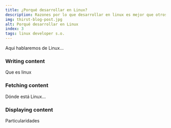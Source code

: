 ```yaml
---
title: ¿Porqué desarrollar en Linux?
description: Razones por lo que desarrollar en linux es mejor que otros Os.
img: thirst-blog-post.jpg
alt: Porqué desarrollar en Linux
index: 3
tags: linux developer s.o.
---
```


Aqui hablaremos de Linux...

### Writing content

Que es linux

### Fetching content

Dónde está Linux...

### Displaying content

Particularidades